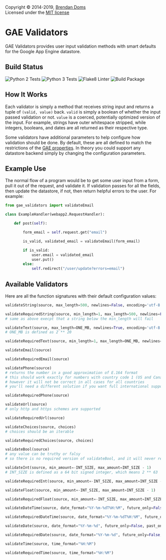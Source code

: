 Copyright &copy; 2014-2019, [Brendan Doms](http://www.bdoms.com/)  
Licensed under the [MIT license](http://www.opensource.org/licenses/MIT)

# GAE Validators

GAE Validators provides user input validation methods with smart defaults for the Google App Engine datastore.

## Build Status

![Python 2 Tests](https://api.cirrus-ci.com/github/bdoms/gae_validators.svg?task=python2_tests)
![Python 3 Tests](https://api.cirrus-ci.com/github/bdoms/gae_validators.svg?task=python3_tests)
![Flake8 Linter](https://api.cirrus-ci.com/github/bdoms/gae_validators.svg?task=flake8)
![Build Package](https://api.cirrus-ci.com/github/bdoms/gae_validators.svg?task=build_package)

## How It Works

Each validator is simply a method that receives string input and returns a tuple of `(valid, value)` back.
`valid` is simply a boolean of whether the input passed validation or not.
`value` is a coerced, potentially optimized version of the input.
For example, strings have outer whitespace stripped, while integers, booleans, and dates are all returned as their respective type.

Some validators have additional parameters to help configure how validation should be done.
By default, these are all defined to match the restrictions of the
[GAE properties](https://cloud.google.com/appengine/docs/python/datastore/typesandpropertyclasses).
In theory you could support any datastore backend simply by changing the configuration parameters.

## Example Use

The normal flow of a program would be to get some user input from a form, pull it out of the request, and validate it.
If validation passes for all the fields, then update the datastore, if not, then return helpful errors to the user.
For example:


```python
from gae_validators import validateEmail

class ExampleHandler(webapp2.RequestHandler):

    def post(self):

        form_email = self.request.get("email")

        is_valid, validated_email = validateEmail(form_email)

        if is_valid:
            user.email = validated_email
            user.put()
        else:
            self.redirect("/user/update?errors=email")
```

## Available Validators

Here are all the function signatures with their default configuration values:

```python
validateString(source, max_length=500, newlines=False, encoding='utf-8')

validateRequiredString(source, min_length=1, max_length=500, newlines=False, encoding='utf-8')
# same as above execpt that a string below the min_length will fail

validateText(source, max_length=ONE_MB, newlines=True, encoding='utf-8')
# ONE_MB is defined as 2 ** 20

validateRequiredText(source, min_length=1, max_length=ONE_MB, newlines=True, encoding='utf-8')

validateEmail(source)

validateRequiredEmail(source)

validatePhone(source)
# returns the number in a good approximation of E.164 format
# this should work exactly for numbers with country code 1 (US and Canada)
# however it will not be correct in all cases for all countries
# you'll need a different solution if you want full international support

validateRequiredPhone(source)

validateUrl(source)
# only http and https schemes are supported

validateRequiredUrl(source)

validateChoices(source, choices)
# choices should be an iterable

validateRequiredChoices(source, choices)

validateBool(source)
# any value can be truthy or falsy
# so there is no required version of validateBool, and it will never return an invalid result

validateInt(source, min_amount=-INT_SIZE, max_amount=INT_SIZE - 1)
# INT_SIZE is defined as a 64 bit signed integer, which means 2 ** 63

validateRequiredInt(source, min_amount=-INT_SIZE, max_amount=INT_SIZE - 1)

validateFloat(source, min_amount=-INT_SIZE, max_amount=INT_SIZE - 1)

validateRequiredFloat(source, min_amount=-INT_SIZE, max_amount=INT_SIZE - 1)

validateDateTime(source, date_format="%Y-%m-%dT%H:%M", future_only=False, past_only=False)

validateRequiredDateTime(source, date_format="%Y-%m-%dT%H:%M", future_only=False, past_only=False)

validateDate(source, date_format="%Y-%m-%d", future_only=False, past_only=False)

validateRequiredDate(source, date_format="%Y-%m-%d", future_only=False, past_only=False)

validateTime(source, time_format="%H:%M")

validateRequiredTime(source, time_format="%H:%M")
```
